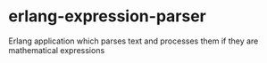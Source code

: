 # erlang-expression-parser
Erlang application which parses text and processes them if they are mathematical expressions
